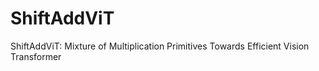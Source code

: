 # ShiftAddViT
ShiftAddViT: Mixture of Multiplication Primitives Towards Efficient Vision Transformer
